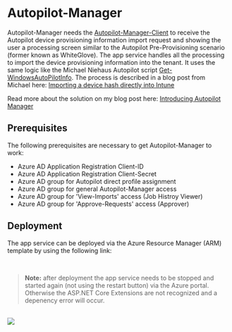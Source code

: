 # Autopilot-Manager

Autopilot-Manager needs the [Autopilot-Manager-Client](https://github.com/okieselbach/Autopilot-Manager-Client) to receive the Autopilot device provisioning information import request and showing the user a processing screen similar to the Autopilot Pre-Provisioning scenario (former known as WhiteGlove). The app service handles all the processing to import the device provisioning information into the tenant. It uses the same logic like the Michael Niehaus Autopilot script [Get-WindowsAutoPilotInfo](https://www.powershellgallery.com/packages/Get-WindowsAutoPilotInfo). The process is described in a blog post from Michael here: [Importing a device hash directly into Intune](https://oofhours.com/2020/03/25/importing-a-device-hash-directly-into-intune/)

Read more about the solution on my blog post here: [Introducing Autopilot Manager](https://oliverkieselbach.com/2020/12/08/autopilot-manager/)

## Prerequisites

The following prerequisites are necessary to get Autopilot-Manager to work:

* Azure AD Application Registration Client-ID
* Azure AD Application Registration Client-Secret
* Azure AD group for Autopilot direct profile assignment
* Azure AD group for general Autopilot-Manager access
* Azure AD group for 'View-Imports' access (Job Histroy Viewer)
* Azure AD group for 'Approve-Requests' access (Approver)

## Deployment
The app service can be deployed via the Azure Resource Manager (ARM) template by using the following link:

<br />

> **Note:** after deployment the app service needs to be stopped and started again (not using the restart button) via the Azure portal. Otherwise the ASP.NET Core Extensions are not recognized and a depenency error will occur.

<br />

<a href="https://portal.azure.com/#create/Microsoft.Template/uri/https%3A%2F%2Fraw.githubusercontent.com%2Fokieselbach%2FAutopilot-Manager%2Fmaster%2Fazuredeploy.json" target="_blank">
    <img src="https://aka.ms/deploytoazurebutton"/>
</a>

